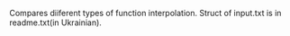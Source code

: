 Compares diiferent types of function interpolation.
Struct of input.txt is in readme.txt(in Ukrainian).

